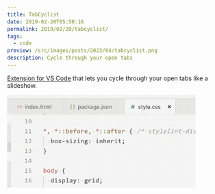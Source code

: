 ```yaml
---
title: TabCyclist
date: 2019-02-20T05:50:16
permalink: 2019/02/20/tabcyclist/
tags:
  - code
preview: /src/images/posts/2023/04/tabcyclist.png
description: Cycle through your open tabs
---
```

[Extension for VS Code](https://marketplace.visualstudio.com/items?itemName=donebysimon.tabcyclist) that lets you cycle through your open tabs like a slideshow.

![Animated GIF that shows how tabs are cycled](https://github.com/SimonVanherweghe/TabCyclist/raw/master/images/cyclistdemo.gif)
